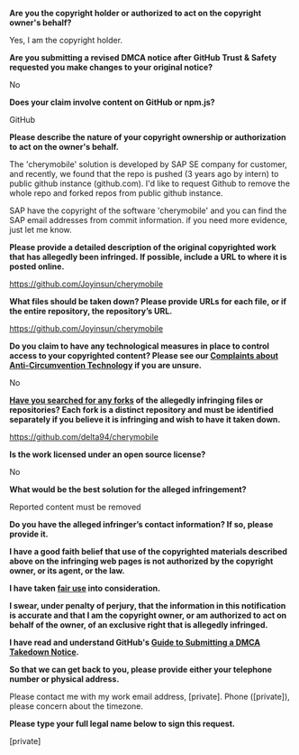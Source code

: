 **Are you the copyright holder or authorized to act on the copyright owner's behalf?**

Yes, I am the copyright holder.

**Are you submitting a revised DMCA notice after GitHub Trust & Safety requested you make changes to your original notice?**

No

**Does your claim involve content on GitHub or npm.js?**

GitHub

**Please describe the nature of your copyright ownership or authorization to act on the owner's behalf.**

The 'cherymobile' solution is developed by SAP SE company for customer, and recently, we found that the repo is pushed (3 years ago by intern) to public github instance (github.com). I'd like to request Github to remove the whole repo and forked repos from public github instance.

SAP have the copyright of the software 'cherymobile' and you can find the SAP email addresses from commit information. if you need more evidence, just let me know.

**Please provide a detailed description of the original copyrighted work that has allegedly been infringed. If possible, include a URL to where it is posted online.**

https://github.com/Joyinsun/cherymobile

**What files should be taken down? Please provide URLs for each file, or if the entire repository, the repository’s URL.**

https://github.com/Joyinsun/cherymobile

**Do you claim to have any technological measures in place to control access to your copyrighted content? Please see our <a href="https://docs.github.com/articles/guide-to-submitting-a-dmca-takedown-notice#complaints-about-anti-circumvention-technology">Complaints about Anti-Circumvention Technology</a> if you are unsure.**

No

**<a href="https://docs.github.com/articles/dmca-takedown-policy#b-what-about-forks-or-whats-a-fork">Have you searched for any forks</a> of the allegedly infringing files or repositories? Each fork is a distinct repository and must be identified separately if you believe it is infringing and wish to have it taken down.**

https://github.com/delta94/cherymobile

**Is the work licensed under an open source license?**

No

**What would be the best solution for the alleged infringement?**

Reported content must be removed

**Do you have the alleged infringer’s contact information? If so, please provide it.**

**I have a good faith belief that use of the copyrighted materials described above on the infringing web pages is not authorized by the copyright owner, or its agent, or the law.**

**I have taken <a href="https://www.lumendatabase.org/topics/22">fair use</a> into consideration.**

**I swear, under penalty of perjury, that the information in this notification is accurate and that I am the copyright owner, or am authorized to act on behalf of the owner, of an exclusive right that is allegedly infringed.**

**I have read and understand GitHub's <a href="https://docs.github.com/articles/guide-to-submitting-a-dmca-takedown-notice/">Guide to Submitting a DMCA Takedown Notice</a>.**

**So that we can get back to you, please provide either your telephone number or physical address.**

Please contact me with my work email address, [private]. Phone ([private]), please concern about the timezone.

**Please type your full legal name below to sign this request.**

[private]
